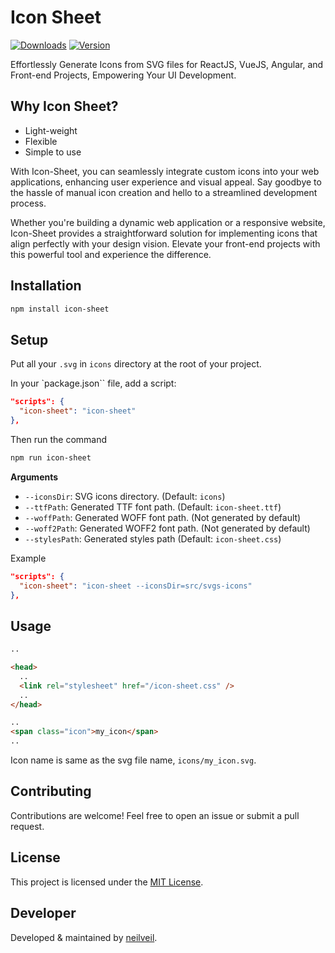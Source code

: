 # Icon Sheet

[![Downloads](https://img.shields.io/npm/dm/icon-sheet.svg)](https://www.npmjs.com/package/icon-sheet) [![Version](https://img.shields.io/npm/v/icon-sheet.svg)](https://www.npmjs.com/package/icon-sheet)

Effortlessly Generate Icons from SVG files for ReactJS, VueJS, Angular, and Front-end Projects, Empowering Your UI Development.

## Why Icon Sheet?

- Light-weight
- Flexible
- Simple to use

With Icon-Sheet, you can seamlessly integrate custom icons into your web applications, enhancing user experience and visual appeal. Say goodbye to the hassle of manual icon creation and hello to a streamlined development process.

Whether you're building a dynamic web application or a responsive website, Icon-Sheet provides a straightforward solution for implementing icons that align perfectly with your design vision. Elevate your front-end projects with this powerful tool and experience the difference.

## Installation

```bash
npm install icon-sheet
```

## Setup

Put all your `.svg` in `icons` directory at the root of your project.

In your `package.json`` file, add a script:

```json
"scripts": {
  "icon-sheet": "icon-sheet"
},
```

Then run the command

```bash
npm run icon-sheet
```

**Arguments**

- `--iconsDir`: SVG icons directory. (Default: `icons`)
- `--ttfPath`: Generated TTF font path. (Default: `icon-sheet.ttf`)
- `--woffPath`: Generated WOFF font path. (Not generated by default)
- `--woff2Path`: Generated WOFF2 font path. (Not generated by default)
- `--stylesPath`: Generated styles path (Default: `icon-sheet.css`)

Example

```json
"scripts": {
  "icon-sheet": "icon-sheet --iconsDir=src/svgs-icons"
},
```

## Usage

```html
..

<head>
  ..
  <link rel="stylesheet" href="/icon-sheet.css" />
  ..
</head>

..
<span class="icon">my_icon</span>
..
```

Icon name is same as the svg file name, `icons/my_icon.svg`.

## Contributing

Contributions are welcome! Feel free to open an issue or submit a pull request.

## License

This project is licensed under the [MIT License](./license.txt).

## Developer

Developed & maintained by [neilveil](https://github.com/neilveil).
